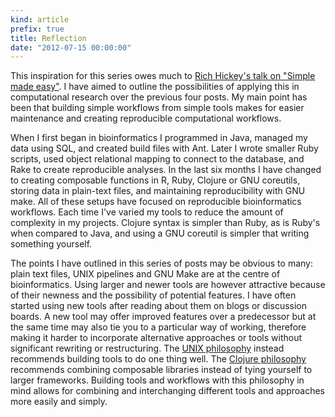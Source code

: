 ```yaml
---
kind: article
prefix: true
title: Reflection
date: "2012-07-15 00:00:00"
---
```


This inspiration for this series owes much to [Rich Hickey's talk on "Simple
made easy"][talk]. I have aimed to outline the possibilities of applying this
in computational research over the previous four posts. My main point has been
that building simple workflows from simple tools makes for easier maintenance
and creating reproducible computational workflows.

[talk]: http://www.infoq.com/presentations/Simple-Made-Easy

When I first began in bioinformatics I programmed in Java, managed my data
using SQL, and created build files with Ant. Later I wrote smaller Ruby
scripts, used object relational mapping to connect to the database, and Rake to
create reproducible analyses. In the last six months I have changed to creating
composable functions in R, Ruby, Clojure or GNU coreutils, storing data in
plain-text files, and maintaining reproducibility with GNU make. All of these
setups have focused on reproducible bioinformatics workflows. Each time I've
varied my tools to reduce the amount of complexity in my projects. Clojure
syntax is simpler than Ruby, as is Ruby's when compared to Java, and using a
GNU coreutil is simpler that writing something yourself.

The points I have outlined in this series of posts may be obvious to many:
plain text files, UNIX pipelines and GNU Make are at the centre of
bioinformatics. Using larger and newer tools are however attractive because of
their newness and the possibility of potential features. I have often started
using new tools after reading about them on blogs or discussion boards. A new
tool may offer improved features over a predecessor but at the same time may
also tie you to a particular way of working, therefore making it harder to
incorporate alternative approaches or tools without significant rewriting or
restructuring. The [UNIX philosophy][unix] instead recommends building tools to
do one thing well. The [Clojure philosophy][clojure] recommends combining
composable libraries instead of tying yourself to larger frameworks. Building
tools and workflows with this philosophy in mind allows for combining and
interchanging different tools and approaches more easily and simply.

[unix]: http://en.wikipedia.org/wiki/Unix_philosophy
[clojure]: http://www.infoq.com/presentations/Why-Prismatic-Goes-Faster-With-Clojure
